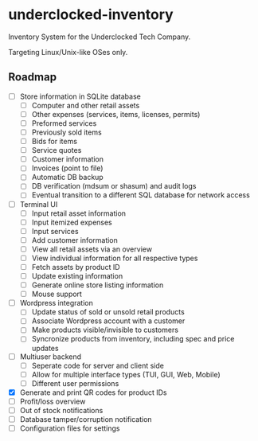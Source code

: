 # underclocked-inventory
Inventory System for the Underclocked Tech Company.

Targeting Linux/Unix-like OSes only.

## Roadmap
- [ ] Store information in SQLite database
    - [ ] Computer and other retail assets
    - [ ] Other expenses (services, items, licenses, permits)
    - [ ] Preformed services
    - [ ] Previously sold items
    - [ ] Bids for items
    - [ ] Service quotes
    - [ ] Customer information
    - [ ] Invoices (point to file)
    - [ ] Automatic DB backup
    - [ ] DB verification (mdsum or shasum) and audit logs
    - [ ] Eventual transition to a different SQL database for network access
- [ ] Terminal UI
    - [ ] Input retail asset information
    - [ ] Input itemized expenses
    - [ ] Input services
    - [ ] Add customer information
    - [ ] View all retail assets via an overview
    - [ ] View individual information for all respective types
    - [ ] Fetch assets by product ID
    - [ ] Update existing information
    - [ ] Generate online store listing information
    - [ ] Mouse support
- [ ] Wordpress integration
    - [ ] Update status of sold or unsold retail products
    - [ ] Associate Wordpress account with a customer
    - [ ] Make products visible/invisible to customers
    - [ ] Syncronize products from inventory, including spec and price updates
- [ ] Multiuser backend
    - [ ] Seperate code for server and client side
    - [ ] Allow for multiple interface types (TUI, GUI, Web, Mobile)
    - [ ] Different user permissions
- [x] Generate and print QR codes for product IDs
- [ ] Profit/loss overview
- [ ] Out of stock notifications
- [ ] Database tamper/corruption notification
- [ ] Configuration files for settings
